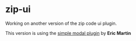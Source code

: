 # zip-ui

Working on another version of the zip code ui plugin.

This version is using the [simple modal plugin](http://www.ericmmartin.com/projects/simplemodal/) by
**Eric Martin**

